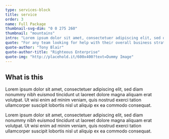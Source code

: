 ```yaml
---
type: services-block
title: service
order: 3
name: Full Package
thumbnail-svg-dim: "0 0 275 260"
thumbnail: "mountains"
intro: "Lorem ipsum dolor sit amet, consectetuer adipiscing elit, sed diam nonummy nibh euismod tincidunt ut laoreet dolore magna aliquam erat volutpat. Ut wisi enim ad minim veniam, quis nostrud exerci tation ullamcorper suscipit lobortis nisl ut aliquip ex ea commodo consequat."
quote: "For any team looking for help with their overall business strategy, this is for lorem ipsum them."
quote-author: "Tony Blair"
quote-author-title: "Righteous Enterprise"
quote-img: "http://placehold.it/600x400?text=Dummy Image"
---
```


## What is this

Lorem ipsum dolor sit amet, consectetuer adipiscing elit, sed diam nonummy nibh euismod tincidunt ut laoreet dolore magna aliquam erat volutpat. Ut wisi enim ad minim veniam, quis nostrud exerci tation ullamcorper suscipit lobortis nisl ut aliquip ex ea commodo consequat. 

Lorem ipsum dolor sit amet, consectetuer adipiscing elit, sed diam nonummy nibh euismod tincidunt ut laoreet dolore magna aliquam erat volutpat. Ut wisi enim ad minim veniam, quis nostrud exerci tation ullamcorper suscipit lobortis nisl ut aliquip ex ea commodo consequat. 


